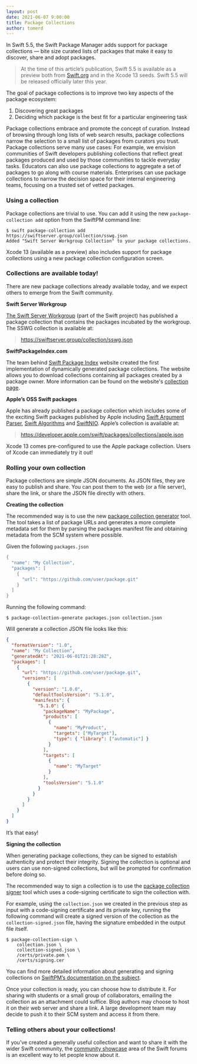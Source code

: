 ```yaml
---
layout: post
date: 2021-06-07 9:00:00
title: Package Collections
author: tomerd
---
```


In Swift 5.5, the Swift Package Manager adds support for package collections — bite size curated lists of packages that make it easy to discover, share and adopt packages.

> At the time of this article’s publication, Swift 5.5 is available as a preview both from [Swift.org](http://swift.org/) and in the Xcode 13 seeds.  Swift 5.5 will be released officially later this year.

The goal of package collections is to improve two key aspects of the package ecosystem:

1. Discovering great packages
2. Deciding which package is the best fit for a particular engineering task

Package collections embrace and promote the concept of curation. Instead of browsing through long lists of web search results, package collections narrow the selection to a small list of packages from curators you trust. Package collections serve many use cases: For example, we envision communities of Swift developers publishing collections that reflect great packages produced and used by those communities to tackle everyday tasks. Educators can also use package collections to aggregate a set of packages to go along with course materials. Enterprises can use package collections to narrow the decision space for their internal engineering teams, focusing on a trusted set of vetted packages.


### Using a collection

Package collections are trivial to use.  You can add it using the new `package-collection add` option from the SwiftPM command line:

~~~console
$ swift package-collection add https://swiftserver.group/collection/sswg.json
Added "Swift Server Workgroup Collection" to your package collections.
~~~

Xcode 13 (available as a preview) also includes support for package collections using a new package collection configuration screen.


### Collections are available today!

There are new package collections already available today, and we expect others to emerge from the Swift community.

**Swift Server Workgroup**

[The Swift Server Workgroup](/sswg/) (part of the Swift project) has published a package collection that contains the packages incubated by the workgroup. The SSWG collection is available at:


>  https://swiftserver.group/collection/sswg.json


**SwiftPackageIndex.com**

The team behind [Swift Package Index](https://swiftpackageindex.com) website created the first implementation of dynamically generated package collections. The website allows you to download collections containing all packages created by a package owner.
More information can be found on the website's [collection page](https://swiftpackageindex.com/package-collections).

**Apple’s OSS Swift packages**

Apple has already published a package collection which includes some of the exciting Swift packages published by Apple including [Swift Argument Parser](https://github.com/apple/swift-argument-parser), [Swift Algorithms](https://github.com/apple/swift-algorithms) and [SwiftNIO](https://github.com/apple/swift-nio).
Apple’s collection is available at:


> https://developer.apple.com/swift/packages/collections/apple.json


Xcode 13 comes pre-configured to use the Apple package collection.  Users of Xcode can immediately try it out!


### Rolling your own collection

Package collections are simple JSON documents. As JSON files, they are easy to publish and share. You can post them to the web (or a file server), share the link, or share the JSON file directly with others.

**Creating the collection**

The recommended way is to use the new [package collection generator](https://github.com/apple/swift-package-collection-generator/tree/main/Sources/PackageCollectionGenerator) tool.  The tool takes a list of package URLs and generates a more complete metadata set for them by parsing the packages manifest file and obtaining metadata from the SCM system where possible.

Given the following `packages.json`

~~~swift
{
  "name": "My Collection",
  "packages": [
    {
      "url": "https://github.com/user/package.git"
    }
  ]
}
~~~

Running the following command:

~~~console
$ package-collection-generate packages.json collection.json
~~~

Will generate a collection JSON file looks like this:

~~~json
{
  "formatVersion": "1.0",
  "name": "My Collection",
  "generatedAt": "2021-06-01T21:28:28Z",
  "packages": [
    {
      "url": "https://github.com/user/package.git",
      "versions": [
        {
          "version": "1.0.0",
          "defaultToolsVersion": "5.1.0",
          "manifests": {
            "5.1.0": {
              "packageName": "MyPackage",
              "products": [
                {
                  "name": "MyProduct",
                  "targets": ["MyTarget"],
                  "type": { "library": ["automatic"] }
                }
              ],
              "targets": [
                {
                  "name": "MyTarget"
                }
              ],
              "toolsVersion": "5.1.0"
            }
          }
        }
      ]
    }
  ]
}
~~~

It’s that easy!

**Signing the collection**

When generating package collections, they can be signed to establish authenticity and protect their integrity. Signing the collection is optional and users can use non-signed collections, but will be prompted for confirmation before doing so.

The recommended way to sign a collection is to use the [package collection signer](https://github.com/apple/swift-package-collection-generator/tree/main/Sources/PackageCollectionSigner) tool which uses a code-signing certificate to sign the collection with.

For example, using the `collection.json` we created in the previous step as input with a code-signing certificate and its private key, running the following command will create a signed version of the collection as the  `collection-signed.json` file, having the signature embedded in the output file itself.

~~~console
$ package-collection-sign \
    collection.json \
    collection-signed.json \
    /certs/private.pem \
    /certs/signing.cer
~~~

You can find more detailed information about generating and signing collections on [SwiftPM’s documentation on the subject](https://github.com/apple/swift-package-manager/blob/main/Documentation/PackageCollections.md).

Once your collection is ready, you can choose how to distribute it. For sharing with students or a small group of collaborators, emailing the collection as an attachment could suffice. Blog authors may choose to host it on their web server and share a link. A large development team may decide to push it to their SCM system and access it from there.


### Telling others about your collections!

If you’ve created a generally useful collection and want to share it with the wider Swift community, the [community showcase](https://forums.swift.org/c/community-showcase/66) area of the Swift forums is an excellent way to let people know about it.
